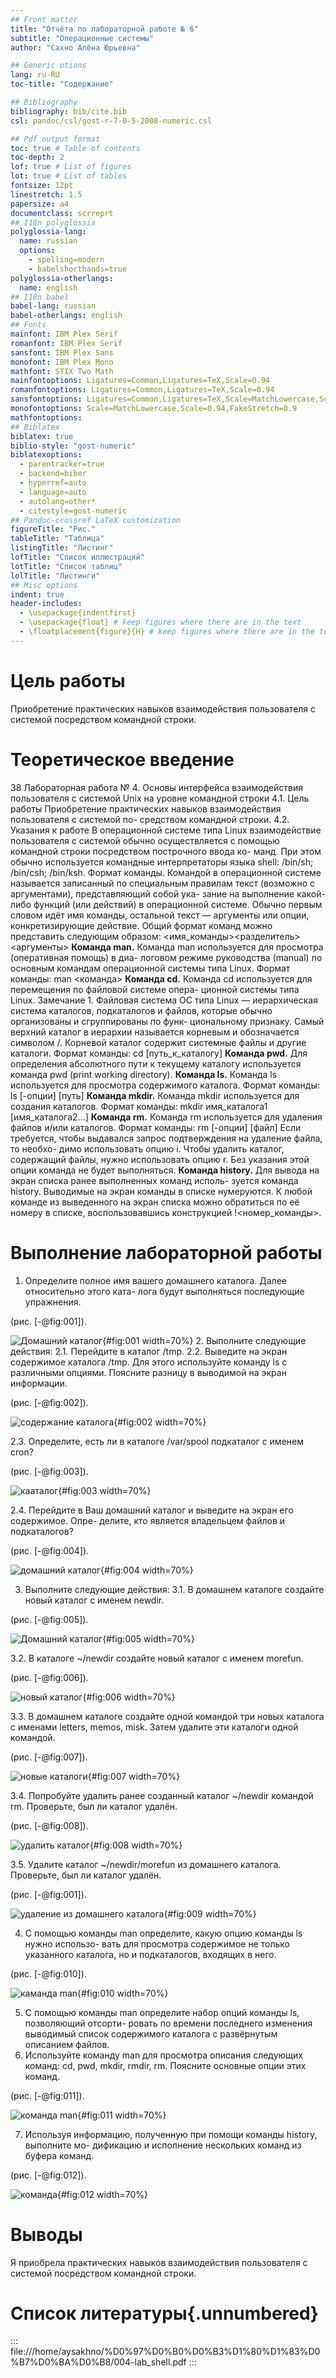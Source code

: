 ```yaml
---
## Front matter
title: "Отчёта по лабораторной работе № 6"
subtitle: "Операционные системы"
author: "Сахно Алёна Юрьевна"

## Generic otions
lang: ru-RU
toc-title: "Содержание"

## Bibliography
bibliography: bib/cite.bib
csl: pandoc/csl/gost-r-7-0-5-2008-numeric.csl

## Pdf output format
toc: true # Table of contents
toc-depth: 2
lof: true # List of figures
lot: true # List of tables
fontsize: 12pt
linestretch: 1.5
papersize: a4
documentclass: scrreprt
## I18n polyglossia
polyglossia-lang:
  name: russian
  options:
	- spelling=modern
	- babelshorthands=true
polyglossia-otherlangs:
  name: english
## I18n babel
babel-lang: russian
babel-otherlangs: english
## Fonts
mainfont: IBM Plex Serif
romanfont: IBM Plex Serif
sansfont: IBM Plex Sans
monofont: IBM Plex Mono
mathfont: STIX Two Math
mainfontoptions: Ligatures=Common,Ligatures=TeX,Scale=0.94
romanfontoptions: Ligatures=Common,Ligatures=TeX,Scale=0.94
sansfontoptions: Ligatures=Common,Ligatures=TeX,Scale=MatchLowercase,Scale=0.94
monofontoptions: Scale=MatchLowercase,Scale=0.94,FakeStretch=0.9
mathfontoptions:
## Biblatex
biblatex: true
biblio-style: "gost-numeric"
biblatexoptions:
  - parentracker=true
  - backend=biber
  - hyperref=auto
  - language=auto
  - autolang=other*
  - citestyle=gost-numeric
## Pandoc-crossref LaTeX customization
figureTitle: "Рис."
tableTitle: "Таблица"
listingTitle: "Листинг"
lofTitle: "Список иллюстраций"
lotTitle: "Список таблиц"
lolTitle: "Листинги"
## Misc options
indent: true
header-includes:
  - \usepackage{indentfirst}
  - \usepackage{float} # keep figures where there are in the text
  - \floatplacement{figure}{H} # keep figures where there are in the text
---
```


# Цель работы
Приобретение практических навыков взаимодействия пользователя с системой посредством командной строки.
# Теоретическое введение
38
Лабораторная работа № 4. Основы интерфейса взаимодействия
пользователя с системой Unix на уровне командной строки
4.1. Цель работы
Приобретение практических навыков взаимодействия пользователя с системой по-
средством командной строки.
4.2. Указания к работе
В операционной системе типа Linux взаимодействие пользователя с системой обычно
осуществляется с помощью командной строки посредством построчного ввода ко-
манд. При этом обычно используется командные интерпретаторы языка shell: /bin/sh;
/bin/csh; /bin/ksh.
Формат команды. Командой в операционной системе называется записанный по
специальным правилам текст (возможно с аргументами), представляющий собой ука-
зание на выполнение какой-либо функций (или действий) в операционной системе.
Обычно первым словом идёт имя команды, остальной текст — аргументы или опции,
конкретизирующие действие.
Общий формат команд можно представить следующим образом:
<имя_команды><разделитель><аргументы>
**Команда man.** Команда man используется для просмотра (оперативная помощь) в диа-
логовом режиме руководства (manual) по основным командам операционной системы
типа Linux.
Формат команды:
man <команда>
**Команда cd.** Команда cd используется для перемещения по файловой системе опера-
ционной системы типа Linux.
Замечание 1. Файловая система ОС типа Linux — иерархическая система каталогов,
подкаталогов и файлов, которые обычно организованы и сгруппированы по функ-
циональному признаку. Самый верхний каталог в иерархии называется корневым
и обозначается символом /. Корневой каталог содержит системные файлы и другие
каталоги.
Формат команды:
cd [путь_к_каталогу]
**Команда pwd.** Для определения абсолютного пути к текущему каталогу используется
команда pwd (print working directory).
**Команда ls.** Команда ls используется для просмотра содержимого каталога.
Формат команды:
ls [-опции] [путь]
**Команда mkdir.** Команда mkdir используется для создания каталогов.
Формат команды:
mkdir имя_каталога1 [имя_каталога2...]
**Команда rm.** Команда rm используется для удаления файлов и/или каталогов.
Формат команды:
rm [-опции] [файл]
Если требуется, чтобы выдавался запрос подтверждения на удаление файла, то необхо-
димо использовать опцию i.
Чтобы удалить каталог, содержащий файлы, нужно использовать опцию r. Без указания
этой опции команда не будет выполняться.
**Команда history.** Для вывода на экран списка ранее выполненных команд исполь-
зуется команда history. Выводимые на экран команды в списке нумеруются. К любой
команде из выведенного на экран списка можно обратиться по её номеру в списке,
воспользовавшись конструкцией !<номер_команды>.

# Выполнение лабораторной работы
1. Определите полное имя вашего домашнего каталога. Далее относительно этого ката-
лога будут выполняться последующие упражнения.

 (рис. [-@fig:001]).

![Домашний каталог](image/1.jpg){#fig:001 width=70%}
2. Выполните следующие действия:
2.1. Перейдите в каталог /tmp.
2.2. Выведите на экран содержимое каталога /tmp. Для этого используйте команду ls
с различными опциями. Поясните разницу в выводимой на экран информации.

 (рис. [-@fig:002]).

![содержание каталога](image/2.jpg){#fig:002 width=70%}

2.3. Определите, есть ли в каталоге /var/spool подкаталог с именем cron?

 (рис. [-@fig:003]).

![кааталог](image/3.jpg){#fig:003 width=70%}

2.4. Перейдите в Ваш домашний каталог и выведите на экран его содержимое. Опре-
делите, кто является владельцем файлов и подкаталогов?

 (рис. [-@fig:004]).

![домашний каталог](image/4.jpg){#fig:004 width=70%}

3. Выполните следующие действия:
3.1. В домашнем каталоге создайте новый каталог с именем newdir.

 (рис. [-@fig:005]).

![Домашний каталог](image/5.jpg){#fig:005 width=70%}


3.2. В каталоге ~/newdir создайте новый каталог с именем morefun.

 (рис. [-@fig:006]).

![новый каталог](image/6.jpg){#fig:006 width=70%}

3.3. В домашнем каталоге создайте одной командой три новых каталога с именами
letters, memos, misk. Затем удалите эти каталоги одной командой.

 (рис. [-@fig:007]).

![новые каталоги](image/7.jpg){#fig:007 width=70%}

3.4. Попробуйте удалить ранее созданный каталог ~/newdir командой rm. Проверьте,
был ли каталог удалён.

 (рис. [-@fig:008]).

![удалить  каталог](image/8.jpg){#fig:008 width=70%}

3.5. Удалите каталог ~/newdir/morefun из домашнего каталога. Проверьте, был ли
каталог удалён.

 (рис. [-@fig:001]).

![удаление из домашнего  каталога](image/9.jpg){#fig:009 width=70%}

4. С помощью команды man определите, какую опцию команды ls нужно использо-
вать для просмотра содержимое не только указанного каталога, но и подкаталогов,
входящих в него.

 (рис. [-@fig:010]).

![каманда man](image/10.jpg){#fig:010 width=70%}

5. С помощью команды man определите набор опций команды ls, позволяющий отсорти-
ровать по времени последнего изменения выводимый список содержимого каталога
с развёрнутым описанием файлов.
6. Используйте команду man для просмотра описания следующих команд: cd, pwd, mkdir,
rmdir, rm. Поясните основные опции этих команд.

 (рис. [-@fig:011]).

![команда man](image/11.jpg){#fig:011 width=70%}

7. Используя информацию, полученную при помощи команды history, выполните мо-
дификацию и исполнение нескольких команд из буфера команд.

(рис. [-@fig:012]).

![команда ](image/12.jpg){#fig:012 width=70%}
# Выводы

Я приобрела  практических навыков взаимодействия пользователя с системой посредством командной строки.

# Список литературы{.unnumbered}

::: file:///home/aysakhno/%D0%97%D0%B0%D0%B3%D1%80%D1%83%D0%B7%D0%BA%D0%B8/004-lab_shell.pdf
:::
